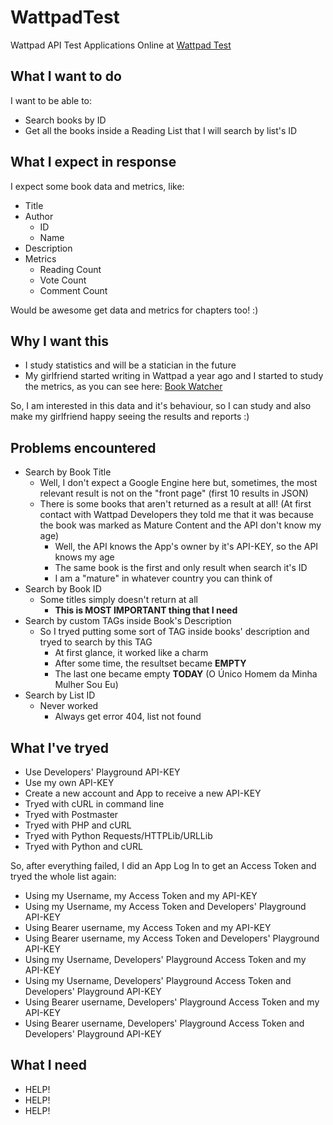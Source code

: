 # WattpadTest
Wattpad API Test Applications
Online at [Wattpad Test](https://barongello.com.br/WattpadTest/)

## What I want to do
I want to be able to:
* Search books by ID
* Get all the books inside a Reading List that I will search by list's ID

## What I expect in response
I expect some book data and metrics, like:
* Title
* Author
  * ID
  * Name
* Description
* Metrics
  * Reading Count
  * Vote Count
  * Comment Count

Would be awesome get data and metrics for chapters too! :)

## Why I want this
* I study statistics and will be a statician in the future
* My girlfriend started writing in Wattpad a year ago and I started to study the metrics, as you can see here: [Book Watcher](http://bookwatcher.servebeer.com)

So, I am interested in this data and it's behaviour, so I can study and also make my girlfriend happy seeing the results and reports :)

## Problems encountered
* Search by Book Title
  * Well, I don't expect a Google Engine here but, sometimes, the most relevant result is not on the "front page" (first 10 results in JSON)
  * There is some books that aren't returned as a result at all! (At first contact with Wattpad Developers they told me that it was because the book was marked as Mature Content and the API don't know my age)
    * Well, the API knows the App's owner by it's API-KEY, so the API knows my age
    * The same book is the first and only result when search it's ID
    * I am a "mature" in whatever country you can think of
* Search by Book ID
  * Some titles simply doesn't return at all
    * **This is MOST IMPORTANT thing that I need**
* Search by custom TAGs inside Book's Description
  * So I tryed putting some sort of TAG inside books' description and tryed to search by this TAG
    * At first glance, it worked like a charm
    * After some time, the resultset became **EMPTY**
    * The last one became empty **TODAY** (O Único Homem da Minha Mulher Sou Eu)
* Search by List ID
  * Never worked
    * Always get error 404, list not found

## What I've tryed
* Use Developers' Playground API-KEY
* Use my own API-KEY
* Create a new account and App to receive a new API-KEY
* Tryed with cURL in command line
* Tryed with Postmaster
* Tryed with PHP and cURL
* Tryed with Python Requests/HTTPLib/URLLib
* Tryed with Python and cURL

So, after everything failed, I did an App Log In to get an Access Token and tryed the whole list again:
* Using my Username, my Access Token and my API-KEY
* Using my Username, my Access Token and Developers' Playground API-KEY
* Using Bearer username, my Access Token and my API-KEY
* Using Bearer username, my Access Token and Developers' Playground API-KEY
* Using my Username, Developers' Playground Access Token and my API-KEY
* Using my Username, Developers' Playground Access Token and Developers' Playground API-KEY
* Using Bearer username, Developers' Playground Access Token and my API-KEY
* Using Bearer username, Developers' Playground Access Token and Developers' Playground API-KEY

## What I need
* HELP!
* HELP!
* HELP!
